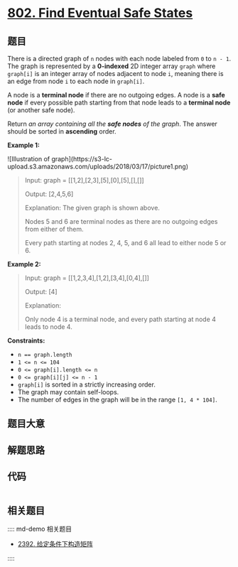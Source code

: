 # [802. Find Eventual Safe States](https://leetcode.com/problems/find-eventual-safe-states/)

## 题目

There is a directed graph of `n` nodes with each node labeled from `0` to `n -
1`. The graph is represented by a **0-indexed** 2D integer array `graph` where
`graph[i]` is an integer array of nodes adjacent to node `i`, meaning there is
an edge from node `i` to each node in `graph[i]`.

A node is a **terminal node** if there are no outgoing edges. A node is a
**safe node** if every possible path starting from that node leads to a
**terminal node** (or another safe node).

Return _an array containing all the **safe nodes** of the graph_. The answer
should be sorted in **ascending** order.



**Example 1:**

![Illustration of graph](https://s3-lc-
upload.s3.amazonaws.com/uploads/2018/03/17/picture1.png)

> Input: graph = [[1,2],[2,3],[5],[0],[5],[],[]]
> 
> Output: [2,4,5,6]
> 
> Explanation: The given graph is shown above.
> 
> Nodes 5 and 6 are terminal nodes as there are no outgoing edges from either of them.
> 
> Every path starting at nodes 2, 4, 5, and 6 all lead to either node 5 or 6.

**Example 2:**

> Input: graph = [[1,2,3,4],[1,2],[3,4],[0,4],[]]
> 
> Output: [4]
> 
> Explanation:
> 
> Only node 4 is a terminal node, and every path starting at node 4 leads to node 4.

**Constraints:**

  * `n == graph.length`
  * `1 <= n <= 104`
  * `0 <= graph[i].length <= n`
  * `0 <= graph[i][j] <= n - 1`
  * `graph[i]` is sorted in a strictly increasing order.
  * The graph may contain self-loops.
  * The number of edges in the graph will be in the range `[1, 4 * 104]`.


## 题目大意

## 解题思路

## 代码

```javascript

```

## 相关题目

:::: md-demo 相关题目
- [2392. 给定条件下构造矩阵](https://leetcode.com/problems/build-a-matrix-with-conditions)

::::
